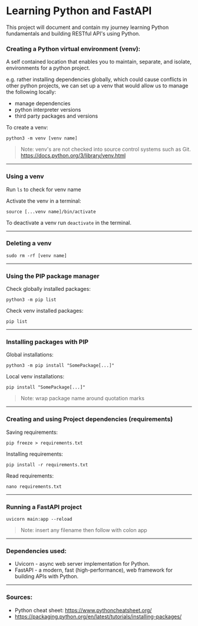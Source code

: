 # Learning Python and FastAPI

This project will document and contain my journey learning Python fundamentals and building RESTful API's using Python.

### Creating a Python virtual environment (venv):

A self contained location that enables you to maintain, separate, and isolate, environments for a python project.

e.g. rather installing dependencies globally, which could cause conflicts in other python projects, we can set up a venv that would allow us to manage the following locally:

- manage dependencies
- python interpreter versions
- third party packages and versions

To create a venv:

```
python3 -m venv [venv name]
```

> Note: venv's are not checked into source control systems such as Git.
> https://docs.python.org/3/library/venv.html

---

### Using a venv

Run `ls` to check for venv name

Activate the venv in a terminal:

```
source [...venv name]/bin/activate
```

To deactivate a venv run `deactivate` in the terminal.

---

### Deleting a venv

```
sudo rm -rf [venv name]
```

---

### Using the PIP package manager

Check globally installed packages:

```
python3 -m pip list
```

Check venv installed packages:

```
pip list
```

---

### Installing packages with PIP

Global installations:

```
python3 -m pip install "SomePackage[...]"
```

Local venv installations:

```
pip install "SomePackage[...]"
```

> Note: wrap package name around quotation marks

---

### Creating and using Project dependencies (requirements)

Saving requirements:

```
pip freeze > requirements.txt
```

Installing requirements:

```
pip install -r requirements.txt
```

Read requirements:

```
nano requirements.txt
```

---

### Running a FastAPI project

```
uvicorn main:app --reload
```

> Note: insert any filename then follow with colon app

---

### Dependencies used:

- Uvicorn - async web server implementation for Python.
- FastAPI - a modern, fast (high-performance), web framework for building APIs with Python.

---

### Sources:

- Python cheat sheet: https://www.pythoncheatsheet.org/
- https://packaging.python.org/en/latest/tutorials/installing-packages/
